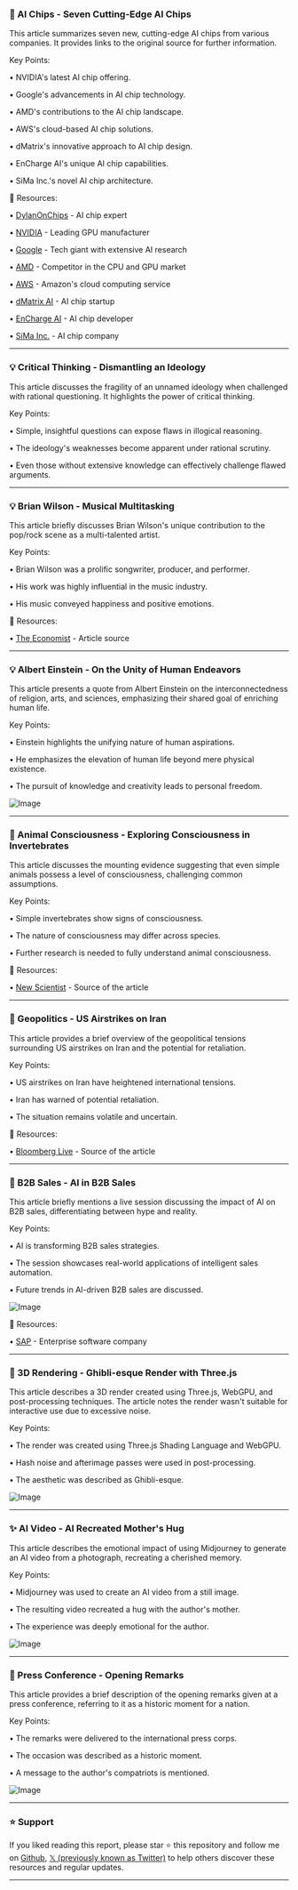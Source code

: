 ### 🤖 AI Chips - Seven Cutting-Edge AI Chips

This article summarizes seven new, cutting-edge AI chips from various companies.  It provides links to the original source for further information.

Key Points:

• NVIDIA's latest AI chip offering.


• Google's advancements in AI chip technology.


• AMD's contributions to the AI chip landscape.


• AWS's cloud-based AI chip solutions.


• dMatrix's innovative approach to AI chip design.


• EnCharge AI's unique AI chip capabilities.


• SiMa Inc.'s novel AI chip architecture.


🔗 Resources:

• [DylanOnChips](https://x.com/DylanOnChips) - AI chip expert


• [NVIDIA](https://x.com/nvidia) - Leading GPU manufacturer


• [Google](https://x.com/Google) - Tech giant with extensive AI research


• [AMD](https://x.com/AMD) - Competitor in the CPU and GPU market


• [AWS](https://x.com/awscloud) - Amazon's cloud computing service


• [dMatrix AI](https://x.com/dMatrix_AI) - AI chip startup


• [EnCharge AI](https://x.com/EnCharge_AI) - AI chip developer


• [SiMa Inc.](https://x.com/SiMa_Inc) - AI chip company



---

### 💡 Critical Thinking - Dismantling an Ideology

This article discusses the fragility of an unnamed ideology when challenged with rational questioning.  It highlights the power of critical thinking.

Key Points:

• Simple, insightful questions can expose flaws in illogical reasoning.


•  The ideology's weaknesses become apparent under rational scrutiny.


•  Even those without extensive knowledge can effectively challenge flawed arguments.



---

### 💡 Brian Wilson - Musical Multitasking

This article briefly discusses Brian Wilson's unique contribution to the pop/rock scene as a multi-talented artist.

Key Points:

• Brian Wilson was a prolific songwriter, producer, and performer.


• His work was highly influential in the music industry.


• His music conveyed happiness and positive emotions.



🔗 Resources:

• [The Economist](https://x.com/TheEconomist) - Article source



---

### 💡 Albert Einstein - On the Unity of Human Endeavors

This article presents a quote from Albert Einstein on the interconnectedness of religion, arts, and sciences, emphasizing their shared goal of enriching human life.

Key Points:

•  Einstein highlights the unifying nature of human aspirations.


•  He emphasizes the elevation of human life beyond mere physical existence.


•  The pursuit of knowledge and creativity leads to personal freedom.


![Image](https://pbs.twimg.com/media/GuIWBn3W4AA2XWc?format=jpg&name=small)


---

### 🤖 Animal Consciousness - Exploring Consciousness in Invertebrates

This article discusses the mounting evidence suggesting that even simple animals possess a level of consciousness, challenging common assumptions.

Key Points:

•  Simple invertebrates show signs of consciousness.


•  The nature of consciousness may differ across species.


•  Further research is needed to fully understand animal consciousness.


🔗 Resources:

• [New Scientist](https://x.com/newscientist) - Source of the article


---

### 🤖 Geopolitics - US Airstrikes on Iran

This article provides a brief overview of the geopolitical tensions surrounding US airstrikes on Iran and the potential for retaliation.

Key Points:

• US airstrikes on Iran have heightened international tensions.


• Iran has warned of potential retaliation.


• The situation remains volatile and uncertain.



🔗 Resources:

• [Bloomberg Live](https://x.com/BloombergLive) - Source of the article


---

### 🚀 B2B Sales - AI in B2B Sales

This article briefly mentions a live session discussing the impact of AI on B2B sales, differentiating between hype and reality.

Key Points:

• AI is transforming B2B sales strategies.


• The session showcases real-world applications of intelligent sales automation.


•  Future trends in AI-driven B2B sales are discussed.


![Image](https://pbs.twimg.com/media/GuIV4PjXUAA8CYH?format=png&name=small)

🔗 Resources:

• [SAP](https://x.com/SAP) - Enterprise software company


---

### 🤖 3D Rendering - Ghibli-esque Render with Three.js

This article describes a 3D render created using Three.js, WebGPU, and post-processing techniques. The article notes the render wasn't suitable for interactive use due to excessive noise.

Key Points:

•  The render was created using Three.js Shading Language and WebGPU.


•  Hash noise and afterimage passes were used in post-processing.


•  The aesthetic was described as Ghibli-esque.


![Image](https://pbs.twimg.com/amplify_video_thumb/1937122490267926528/img/kc7fKESmciGtKNo9.jpg)


---

### ✨ AI Video - AI Recreated Mother's Hug

This article describes the emotional impact of using Midjourney to generate an AI video from a photograph, recreating a cherished memory.


Key Points:

• Midjourney was used to create an AI video from a still image.


• The resulting video recreated a hug with the author's mother.


• The experience was deeply emotional for the author.


![Image](https://pbs.twimg.com/media/GuCzuqTWwAE7rhv?format=jpg&name=small)


---

### 🤖 Press Conference - Opening Remarks

This article provides a brief description of the opening remarks given at a press conference, referring to it as a historic moment for a nation.

Key Points:

• The remarks were delivered to the international press corps.


• The occasion was described as a historic moment.


• A message to the author's compatriots is mentioned.


![Image](https://pbs.twimg.com/media/GuIC4mYX0AAA3na?format=jpg&name=small)


---

### ⭐️ Support

If you liked reading this report, please star ⭐️ this repository and follow me on [Github](https://github.com/Drix10), [𝕏 (previously known as Twitter)](https://x.com/DRIX_10_) to help others discover these resources and regular updates.

---